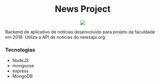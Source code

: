 <h1 align="center">News Project</h1>
<p align="center">
<a href="https://github.com/LeandroLucas/news-project/blob/master/LICENSE" target="_blank">
<img src="https://img.shields.io/github/license/mashape/apistatus.svg">
</a>
</p>

Backend de aplicativo de notícias desenvolvido para projeto da faculdade em 2018. Utiliza a API de notícias do newsapi.org

### Tecnologias

*  NodeJS
*  mongoose
*  express
*  MongoDB
